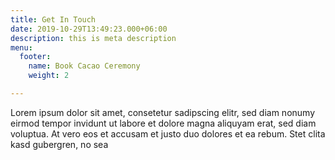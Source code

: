 ```yaml
---
title: Get In Touch
date: 2019-10-29T13:49:23.000+06:00
description: this is meta description
menu:
  footer:
    name: Book Cacao Ceremony
    weight: 2

---
```

Lorem ipsum dolor sit amet, consetetur sadipscing elitr, sed diam nonumy eirmod tempor invidunt ut labore et dolore magna aliquyam erat, sed diam voluptua. At vero eos et accusam et justo duo dolores et ea rebum. Stet clita kasd gubergren, no sea